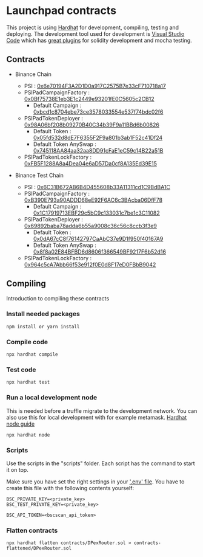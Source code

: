 # Launchpad contracts

This project is using [Hardhat](https://hardhat.org/getting-started/) for development, compiling, testing and deploying. The development tool used for development is [Visual Studio Code](https://code.visualstudio.com/) which has [great plugins](https://hardhat.org/guides/vscode-tests.html) for solidity development and mocha testing.

## Contracts

* Binance Chain
  * PSI : [0x6e70194F3A2D1D0a917C2575B7e33cF710718a17](https://bscscan.com/address/0x6e70194F3A2D1D0a917C2575B7e33cF710718a17)
  * PSIPadCampaignFactory : [0x0Bf75738E1eb3E1c2449e93201fE0C5605c2CB12](https://bscscan.com/address/0x0Bf75738E1eb3E1c2449e93201fE0C5605c2CB12)
    * Default Campaign : [0xbcd1c8704ebe73ce3578033554e537f74bdc02f6](https://bscscan.com/address/0xbcd1c8704ebe73ce3578033554e537f74bdc02f6)
  * PSIPadTokenDeployer : [0x98A06bf208b09270B40C34b39F9a11BBd6b00826](https://bscscan.com/address/0x98A06bf208b09270B40C34b39F9a11BBd6b00826)
    * Default Token : [0x05fd532d8dE7F6355F2F9a801b3ab1F52c41Df24](https://bscscan.com/address/0x05fd532d8dE7F6355F2F9a801b3ab1F52c41Df24)
    * Default Token AnySwap : [0x745118AA84aa32aa8DD91cFaE1eC59c14B22a51B](https://bscscan.com/address/0x745118AA84aa32aa8DD91cFaE1eC59c14B22a51B)
  * PSIPadTokenLockFactory : [0xFB5F1288A8a4Dea04e6aD57Da0cf8A135Ed39E15](https://bscscan.com/address/0xFB5F1288A8a4Dea04e6aD57Da0cf8A135Ed39E15)

* Binance Test Chain
  * PSI : [0x6C31B672AB6B4D455608b33A11311cd1C9BdBA1C](https://testnet.bscscan.com/address/0x6C31B672AB6B4D455608b33A11311cd1C9BdBA1C)
  * PSIPadCampaignFactory : [0xB390E793a90ADDD68eE92F6AC6c3BAcba06DfF78](https://testnet.bscscan.com/address/0xB390E793a90ADDD68eE92F6AC6c3BAcba06DfF78)
    * Default Campaign : [0x1C17919713EBF29c5bC9c133031c7be1c3C11082](https://testnet.bscscan.com/address/0x1C17919713EBF29c5bC9c133031c7be1c3C11082)
  * PSIPadTokenDeployer : [0x69892baba78adda6b55a9008c36c56c8ccb3f3e9](https://testnet.bscscan.com/address/0x69892baba78adda6b55a9008c36c56c8ccb3f3e9)
    * Default Token : [0x0dA67cC8f76142797CaAbC37e9D1f950f40167A9](https://testnet.bscscan.com/address/0x0dA67cC8f76142797CaAbC37e9D1f950f40167A9)
    * Default Token AnySwap : [0x8f8a02E84BFBD6d8606f366549BF9217F6b52d16](https://testnet.bscscan.com/address/0x8f8a02E84BFBD6d8606f366549BF9217F6b52d16)
  * PSIPadTokenLockFactory : [0x964c5cA7Abb66f53e912f0E0d8F17eD0FBbB9042](https://testnet.bscscan.com/address/0x964c5cA7Abb66f53e912f0E0d8F17eD0FBbB9042)

## Compiling

Introduction to compiling these contracts

### Install needed packages

```npm
npm install or yarn install
```

### Compile code

```npm
npx hardhat compile
```

### Test code

```node
npx hardhat test
```

### Run a local development node

This is needed before a truffle migrate to the development network. You can also use this for local development with for example metamask. [Hardhat node guide](https://hardhat.org/hardhat-network/)

```node
npx hardhat node
```

### Scripts

Use the scripts in the "scripts" folder. Each script has the command to start it on top.

Make sure you have set the right settings in your ['.env' file](https://www.npmjs.com/package/dotenv). You have to create this file with the following contents yourself:

```node
BSC_PRIVATE_KEY=<private_key>
BSC_TEST_PRIVATE_KEY=<private_key>

BSC_API_TOKEN=<bscscan_api_token>
```

### Flatten contracts

```node
npx hardhat flatten contracts/DPexRouter.sol > contracts-flattened/DPexRouter.sol
```